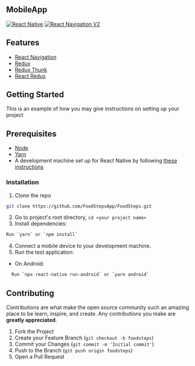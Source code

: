 ## MobileApp

[![React Native](https://img.shields.io/badge/React%20Native-v0.63.1-blue.svg)](https://facebook.github.io/react-native/)
[![React Navigation V2](https://img.shields.io/badge/React%20Navigation-v5.7.0-blue.svg)](https://reactnavigation.org/)

## Features

* [React Navigation](https://reactnavigation.org/)
* [Redux](https://redux.js.org/)
* [Redux Thunk](https://www.npmjs.com/package/redux-thunk)
* [React Redux](https://react-redux.js.org/)


<!-- GETTING STARTED -->
## Getting Started

This is an example of how you may give instructions on setting up your project

## Prerequisites

* [Node](https://nodejs.org)
* [Yarn](https://yarnpkg.com/)
* A development machine set up for React Native by following [these instructions](https://facebook.github.io/react-native/docs/getting-started.html)

### Installation

1. Clone the repo
```sh
git clone https://github.com/FoodStepsApp/FoodSteps.git
```
2. Go to project's root directory, `cd <your project name>`
3. Install dependencies:
 ```sh
 Run `yarn` or `npm install`
 ```
4. Connect a mobile device to your development machine.
5. Run the test application:
  * On Android:
  ```sh
    Run `npx react-native run-android` or `yarn android`
  ```
<!-- CONTRIBUTING -->
## Contributing

Contributions are what make the open source community such an amazing place to be learn, inspire, and create. Any contributions you make are **greatly appreciated**.

1. Fork the Project
2. Create your Feature Branch (`git checkout -b foodsteps`)
3. Commit your Changes (`git commit -m 'Initial commit'`)
4. Push to the Branch (`git push origin foodsteps`)
5. Open a Pull Request
    
